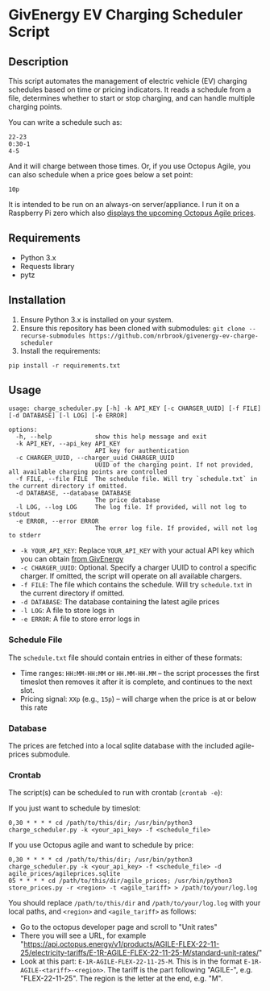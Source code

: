 # GivEnergy EV Charging Scheduler Script

## Description
This script automates the management of electric vehicle (EV) charging schedules based on time or pricing indicators. It reads a schedule from a file, determines whether to start or stop charging, and can handle multiple charging points.

You can write a schedule such as:
```
22-23
0:30-1
4-5
```
And it will charge between those times. Or, if you use Octopus Agile, you can also schedule when a price goes below a set point:
```
10p
```

It is intended to be run on an always-on server/appliance. I run it on a Raspberry Pi zero which also [displays the upcoming Octopus Agile prices](https://github.com/nrbrook/octopus-agile-pi-prices/tree/inkyphat-improvements).

## Requirements
- Python 3.x
- Requests library
- pytz

## Installation
1. Ensure Python 3.x is installed on your system.
2. Ensure this repository has been cloned with submodules: `git clone --recurse-submodules https://github.com/nrbrook/givenergy-ev-charge-scheduler`
3. Install the requirements:

```
pip install -r requirements.txt
```

## Usage
```
usage: charge_scheduler.py [-h] -k API_KEY [-c CHARGER_UUID] [-f FILE] [-d DATABASE] [-l LOG] [-e ERROR]

options:
  -h, --help            show this help message and exit
  -k API_KEY, --api_key API_KEY
                        API key for authentication
  -c CHARGER_UUID, --charger_uuid CHARGER_UUID
                        UUID of the charging point. If not provided, all available charging points are controlled
  -f FILE, --file FILE  The schedule file. Will try `schedule.txt` in the current directory if omitted.
  -d DATABASE, --database DATABASE
                        The price database
  -l LOG, --log LOG     The log file. If provided, will not log to stdout
  -e ERROR, --error ERROR
                        The error log file. If provided, will not log to stderr
```

- `-k YOUR_API_KEY`: Replace `YOUR_API_KEY` with your actual API key which you can obtain [from GivEnergy](https://api.givenergy.cloud/account-settings/api-tokens)
- `-c CHARGER_UUID`: Optional. Specify a charger UUID to control a specific charger. If omitted, the script will operate on all available chargers.
- `-f FILE`: The file which contains the schedule. Will try `schedule.txt` in the current directory if omitted.
- `-d DATABASE`: The database containing the latest agile prices
- `-l LOG`: A file to store logs in
- `-e ERROR`: A file to store error logs in

### Schedule File
The `schedule.txt` file should contain entries in either of these formats:
- Time ranges: `HH:MM-HH:MM` or `HH.MM-HH.MM` – the script processes the first timeslot then removes it after it is complete, and continues to the next slot.
- Pricing signal: `XXp` (e.g., `15p`) – will charge when the price is at or below this rate

### Database

The prices are fetched into a local sqlite database with the included agile-prices submodule.

### Crontab

The script(s) can be scheduled to run with crontab (`crontab -e`):

If you just want to schedule by timeslot:

```
0,30 * * * * cd /path/to/this/dir; /usr/bin/python3 charge_scheduler.py -k <your_api_key> -f <schedule_file>
```

If you use Octopus agile and want to schedule by price:

```
0,30 * * * * cd /path/to/this/dir; /usr/bin/python3 charge_scheduler.py -k <your_api_key> -f <schedule_file> -d agile_prices/agileprices.sqlite
05 * * * * cd /path/to/this/dir/agile_prices; /usr/bin/python3 store_prices.py -r <region> -t <agile_tariff> > /path/to/your/log.log
```

You should replace `/path/to/this/dir` and `/path/to/your/log.log` with your local paths, and `<region>` and `<agile_tariff>` as follows:

- Go to the octopus developer page and scroll to "Unit rates"
- There you will see a URL, for example "https://api.octopus.energy/v1/products/AGILE-FLEX-22-11-25/electricity-tariffs/E-1R-AGILE-FLEX-22-11-25-M/standard-unit-rates/"
- Look at this part: `E-1R-AGILE-FLEX-22-11-25-M`. This is in the format `E-1R-AGILE-<tariff>-<region>`. The tariff is the part following "AGILE-", e.g. "FLEX-22-11-25". The region is the letter at the end, e.g. "M".